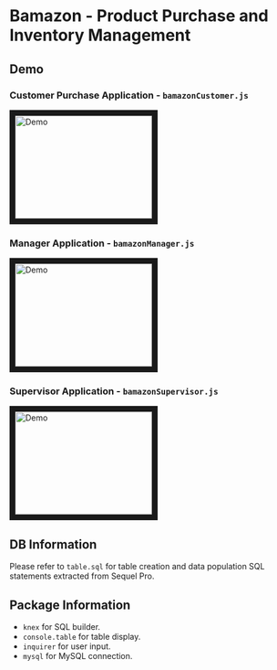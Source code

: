 # Bamazon - Product Purchase and Inventory Management

## Demo

### Customer Purchase Application - `bamazonCustomer.js`

<a href="http://www.youtube.com/watch?feature=player_embedded&v=8vLAVm11CLk
" target="_blank"><img src="http://img.youtube.com/vi/8vLAVm11CLk/0.jpg" 
alt="Demo" width="240" height="180" border="10" /></a>


### Manager Application - `bamazonManager.js`

<a href="http://www.youtube.com/watch?feature=player_embedded&v=7j3oKyoi7Do
" target="_blank"><img src="http://img.youtube.com/vi/7j3oKyoi7Do/0.jpg" 
alt="Demo" width="240" height="180" border="10" /></a>


### Supervisor Application - `bamazonSupervisor.js`

<a href="http://www.youtube.com/watch?feature=player_embedded&v=ZM9uJIb7AZM
" target="_blank"><img src="http://img.youtube.com/vi/ZM9uJIb7AZM/0.jpg" 
alt="Demo" width="240" height="180" border="10" /></a>


## DB Information
Please refer to `table.sql` for table creation and data population SQL statements extracted from Sequel Pro.

## Package Information
* `knex` for SQL builder.
* `console.table` for table display.
* `inquirer` for user input.
* `mysql` for MySQL connection.

